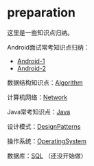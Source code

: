 # preparation
这里是一些知识点归纳。

Android面试常考知识点归纳：

* [Android-1](/Android-1.md)
* [Android-2](/Android-2.md)

数据结构知识点：[Algorithm](/Algorithm.md)

计算机网络：[Network](/Network.md)

Java常考知识点：[Java](Java.md) 

设计模式：[DesignPatterns](DesignPatterns.md)

操作系统：[OperatingSystem](/OperatingSystem.md)

数据库：[SQL](/SQL.md)  （还没开始做）

